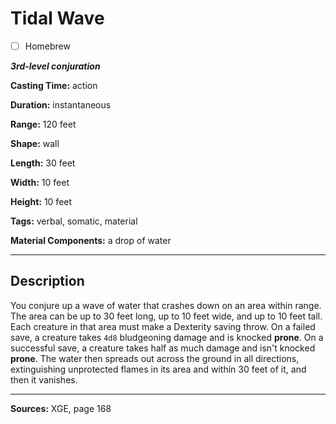 # Tidal Wave

- [ ] Homebrew

***3rd-level conjuration***

**Casting Time:** action

**Duration:** instantaneous

**Range:** 120 feet

**Shape:** wall

**Length:** 30 feet

**Width:** 10 feet

**Height:** 10 feet

**Tags:** verbal, somatic, material

**Material Components:** a drop of water

---

## Description
You conjure up a wave of water that crashes down on an area within range.
The area can be up to 30 feet long, up to 10 feet wide, and up to 10 feet tall.
Each creature in that area must make a Dexterity saving throw.
On a failed save, a creature takes `4d8` bludgeoning damage and is knocked **prone**.
On a successful save, a creature takes half as much damage and isn't knocked **prone**.
The water then spreads out across the ground in all directions, extinguishing unprotected flames in its area and within 30 feet of it, and then it vanishes.

---

**Sources:** XGE, page 168
